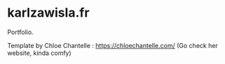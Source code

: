 # karlzawisla.fr

Portfolio.

Template by Chloe Chantelle : https://chloechantelle.com/
(Go check her website, kinda comfy)
